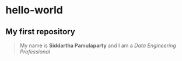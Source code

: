 # hello-world
## My first repository
> My name is **Siddartha Pamulaparty** and I am a *Data Engineering Professional*
